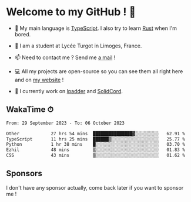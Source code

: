 # Welcome to my GitHub ! 🌃

- 🔭 My main language is [TypeScript](https://www.typescriptlang.org/). I also try to learn [Rust](https://www.rust-lang.org/) when I'm bored. 

- 🌱 I am a student at Lycée Turgot in Limoges, France.

- 📫 Need to contact me ? Send me <a href="mailto:mikkel@milescode.dev">a mail</a> !

- 💻 All my projects are open-source so you can see them all right here and on <a href="https://www.vexcited.ml">my website</a> !

- 👀 I currently work on [lpadder](https://github.com/Vexcited/lpadder) and [SolidCord](https://github.com/Vexcited/SolidCord).

## WakaTime ⏱

<!--START_SECTION:waka-->

```txt
From: 29 September 2023 - To: 06 October 2023

Other            27 hrs 54 mins  ███████████████▓░░░░░░░░░   62.91 %
TypeScript       11 hrs 25 mins  ██████▒░░░░░░░░░░░░░░░░░░   25.77 %
Python           1 hr 38 mins    █░░░░░░░░░░░░░░░░░░░░░░░░   03.70 %
Ezhil            48 mins         ▒░░░░░░░░░░░░░░░░░░░░░░░░   01.83 %
CSS              43 mins         ▒░░░░░░░░░░░░░░░░░░░░░░░░   01.62 %
```

<!--END_SECTION:waka-->

## Sponsors

I don't have any sponsor actually, come back later if you want to sponsor me !
